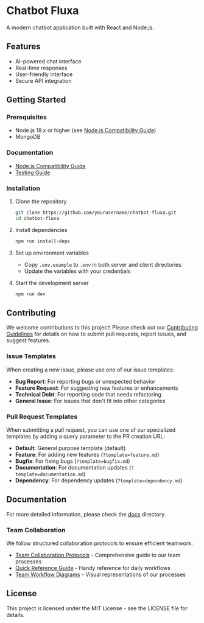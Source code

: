 # Chatbot Fluxa

A modern chatbot application built with React and Node.js.

## Features

- AI-powered chat interface
- Real-time responses
- User-friendly interface
- Secure API integration

## Getting Started

### Prerequisites

- Node.js 18.x or higher (see [Node.js Compatibility Guide](docs/node-compatibility.md))
- MongoDB

### Documentation

- [Node.js Compatibility Guide](docs/node-compatibility.md)
- [Testing Guide](docs/testing.md)

### Installation

1. Clone the repository
   ```bash
   git clone https://github.com/yourusername/chatbot-fluxa.git
   cd chatbot-fluxa
   ```

2. Install dependencies
   ```bash
   npm run install-deps
   ```

3. Set up environment variables
   - Copy `.env.example` to `.env` in both server and client directories
   - Update the variables with your credentials

4. Start the development server
   ```bash
   npm run dev
   ```

## Contributing

We welcome contributions to this project! Please check out our [Contributing Guidelines](CONTRIBUTING.md) for details on how to submit pull requests, report issues, and suggest features.

### Issue Templates

When creating a new issue, please use one of our issue templates:

- **Bug Report**: For reporting bugs or unexpected behavior
- **Feature Request**: For suggesting new features or enhancements
- **Technical Debt**: For reporting code that needs refactoring
- **General Issue**: For issues that don't fit into other categories

### Pull Request Templates

When submitting a pull request, you can use one of our specialized templates by adding a query parameter to the PR creation URL:

- **Default**: General purpose template (default)
- **Feature**: For adding new features (`?template=feature.md`)
- **Bugfix**: For fixing bugs (`?template=bugfix.md`)
- **Documentation**: For documentation updates (`?template=documentation.md`)
- **Dependency**: For dependency updates (`?template=dependency.md`)

## Documentation

For more detailed information, please check the [docs](docs/) directory.

### Team Collaboration

We follow structured collaboration protocols to ensure efficient teamwork:

- [Team Collaboration Protocols](docs/team-collaboration.md) - Comprehensive guide to our team processes
- [Quick Reference Guide](docs/collaboration-quick-reference.md) - Handy reference for daily workflows
- [Team Workflow Diagrams](docs/team-workflow.md) - Visual representations of our processes

## License

This project is licensed under the MIT License - see the LICENSE file for details.